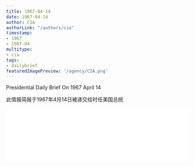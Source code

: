 ```yaml
---
title: 1967-04-14
date: 1967-04-14
author: CIA 
authorLink: "/authors/cia"
timestamp: 
- 1967
- 1967-04
multitype: 
- cia
tags: 
- dailybrief
featuredImagePreview: '/agency/CIA.png'
---
```



Presidential Daily Brief On 1967 April 14

此情报简报于1967年4月14日被递交给时任美国总统

<!--more-->





<div id="over" style="width:100%; overflow:hidden"> <iframe id="sFrame" name="sFrame" frameborder="no" border="0"  allowfullscreen marginwidth="0" scrolling="no" src = " /CIA/1967-04-14.html "  style = " position:absulute; width: 806px; top: 300;" > </iframe> </div>